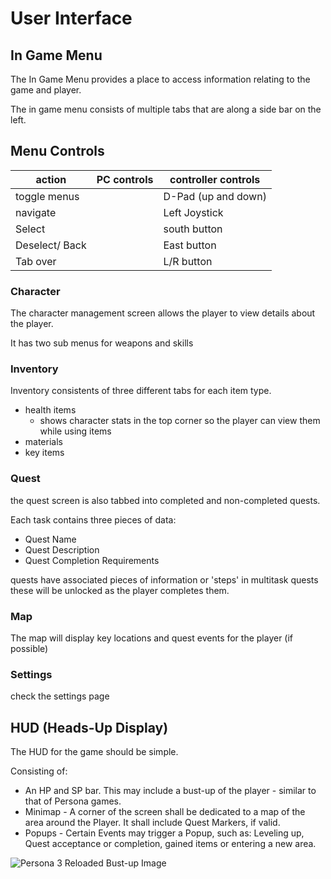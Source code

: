 # User Interface

## In Game Menu
The In Game Menu provides a place to access information relating to the game and player.

The in game menu consists of multiple tabs that are along a side bar on the left. 

## Menu Controls 

| action | PC controls | controller controls | 
| ------ | ----------- | ------------------- |
| toggle menus |  | D-Pad (up and down) | 
| navigate | | Left Joystick | 
| Select | | south button |
| Deselect/ Back | | East button | 
| Tab over | | L/R button | 

### Character
The character management screen allows the player to view details about the player. 

It has two sub menus for weapons and skills 

### Inventory
Inventory consistents of three different tabs for each item type. 

- health items 
   - shows character stats in the top corner so the player can view them while using items 
- materials 
- key items 

### Quest 
the quest screen is also tabbed into completed and non-completed quests. 

Each task contains three pieces of data:
- Quest Name
- Quest Description
- Quest Completion Requirements

quests have associated pieces of information or 'steps' in multitask quests these will be unlocked as the player completes them. 

### Map 
The map will display key locations and quest events for the player (if possible) 

### Settings 
check the settings page 

## HUD (Heads-Up Display)
The HUD for the game should be simple.

Consisting of:
- An HP and SP bar. This may include a bust-up of the player - similar to that of Persona games.
- Minimap - A corner of the screen shall be dedicated to a map of the area around the Player. It shall include Quest Markers, if valid.
- Popups - Certain Events may trigger a Popup, such as: Leveling up, Quest acceptance or completion, gained items or entering a new area.

![Persona 3 Reloaded Bust-up Image](https://github.com/user-attachments/assets/8ff24425-ed22-4bb7-87e4-2a7c35d40308)